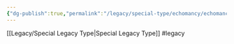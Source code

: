 ```yaml
---
{"dg-publish":true,"permalink":"/legacy/special-type/echomancy/echomancy/"}
---
```



[[Legacy/Special Legacy Type\|Special Legacy Type]]
#legacy